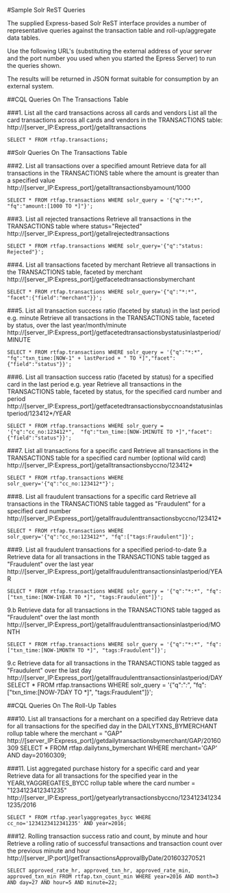 #Sample Solr ReST Queries

The supplied Express-based Solr ReST interface provides a number of representative queries against the transaction table and roll-up/aggregate data tables.

Use the following URL's (substituting the external address of your server and the port number you used when you started the Epress Server) to run the queries shown. 

The results will be returned in JSON format suitable for consumption by an external system.

##CQL Queries On The Transactions Table

###1. List all the card transactions across all cards and vendors
List all the card transactions across all cards and vendors in the TRANSACTIONS table:
http://[server_IP:Express_port]/getalltransactions
```
SELECT * FROM rtfap.transactions;
```

##Solr Queries On The Transactions Table

###2. List all transactions over a specified amount
Retrieve data for all transactions in the TRANSACTIONS table where the amount is greater than a specified value
http://[server_IP:Express_port]/getalltransactionsbyamount/1000
```
SELECT * FROM rtfap.transactions WHERE solr_query = '{"q":"*:*",  "fq":"amount:[1000 TO *]"}';
```

###3. List all rejected transactions
Retrieve all transactions in the TRANSACTIONS table where status="Rejected"
http://[server_IP:Express_port]/getallrejectedtransactions
```
SELECT * FROM rtfap.transactions WHERE solr_query='{"q":"status: Rejected"}';
```

###4. List all transactions faceted by merchant
Retrieve all transactions in the TRANSACTIONS table, faceted by merchant
http://[server_IP:Express_port]/getfacetedtransactionsbymerchant
```
SELECT * FROM rtfap.transactions WHERE solr_query='{"q":"*:*", "facet":{"field":"merchant"}}';
```

###5. List all transaction success ratio (faceted by status) in the last period e.g. minute
Retrieve all transactions in the TRANSACTIONS table, faceted by status, over the last year/month/minute
http://[server_IP:Express_port]/getfacetedtransactionsbystatusinlastperiod/MINUTE
```
SELECT * FROM rtfap.transactions WHERE solr_query = '{"q":"*:*",  "fq":"txn_time:[NOW-1" + lastPeriod + " TO *]","facet":{"field":"status"}}';
```

###6. List all transaction success ratio (faceted by status) for a specified card in the last period e.g. year
Retrieve all transactions in the TRANSACTIONS table, faceted by status, for the specified card number and period
http://[server_IP:Express_port]/getfacetedtransactionsbyccnoandstatusinlastperiod/123412*/YEAR
```
SELECT * FROM rtfap.transactions WHERE solr_query = '{"q":"cc_no:123412*",  "fq":"txn_time:[NOW-1MINUTE TO *]","facet":{"field":"status"}}';
```

###7. List all transactions for a specific card
Retrieve all transactions in the TRANSACTIONS table for a specified card number (optional wild card)
http://[server_IP:Express_port]/getalltransactionsbyccno/123412*
```
SELECT * FROM rtfap.transactions WHERE solr_query='{"q":"cc_no:123412*"}';
```

###8. List all fraudulent transactions for a specific card
Retrieve all transactions in the TRANSACTIONS table tagged as "Fraudulent" for a specified card number
http://[server_IP:Express_port]/getallfraudulenttransactionsbyccno/123412*
```
SELECT * FROM rtfap.transactions WHERE solr_query='{"q":"cc_no:123412*", "fq":["tags:Fraudulent"]}';
```

###9. List all fraudulent transactions for a specified period-to-date
9.a Retrieve data for all transactions in the TRANSACTIONS table tagged as "Fraudulent" over the last year
http://[server_IP:Express_port]/getallfraudulenttransactionsinlastperiod/YEAR
```
SELECT * FROM rtfap.transactions WHERE solr_query = '{"q":"*:*", "fq":["txn_time:[NOW-1YEAR TO *]", "tags:Fraudulent"]}';
```

9.b Retrieve data for all transactions in the TRANSACTIONS table tagged as "Fraudulent" over the last month
http://[server_IP:Express_port]/getallfraudulenttransactionsinlastperiod/MONTH
```
SELECT * FROM rtfap.transactions WHERE solr_query = '{"q":"*:*", "fq":["txn_time:[NOW-1MONTH TO *]", "tags:Fraudulent"]}';
```

9.c Retrieve data for all transactions in the TRANSACTIONS table tagged as "Fraudulent" over the last day
http://[server_IP:Express_port]/getallfraudulenttransactionsinlastperiod/DAY
SELECT * FROM rtfap.transactions WHERE solr_query = '{"q":"*:*", "fq":["txn_time:[NOW-7DAY TO *]", "tags:Fraudulent"]}';

##CQL Queries On The Roll-Up Tables

###10. List all transactions for a merchant on a specified day
Retrieve data for all transactions for the specified day in the DAILYTXNS_BYMERCHANT rollup table where the merchant = "GAP"
http://[server_IP:Express_port]/getdailytransactionsbymerchant/GAP/20160309
SELECT * FROM rtfap.dailytxns_bymerchant WHERE merchant='GAP' AND day=20160309;

###11. List aggregated purchase history for a specific card and year
Retrieve data for all transactions for the specified year in the YEARLYAGGREGATES_BYCC rollup table where the card number = "1234123412341235"
http://[server_IP:Express_port]/getyearlytransactionsbyccno/1234123412341235/2016
```
SELECT * FROM rtfap.yearlyaggregates_bycc WHERE cc_no='1234123412341235' AND year=2016;
```

###12. Rolling transaction success ratio and count, by minute and hour
Retrieve a rolling ratio of successful transactions and transaction count over the previous minute and hour
http://[server_IP:port]/getTransactionsApprovalByDate/201603270521
```
SELECT approved_rate_hr, approved_txn_hr, approved_rate_min, approved_txn_min FROM rtfap.txn_count_min WHERE year=2016 AND month=3 AND day=27 AND hour=5 AND minute=22;
```

